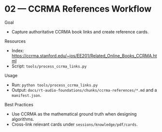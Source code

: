 # 02 — CCRMA References Workflow

Goal
- Capture authoritative CCRMA book links and create reference cards.

Resources
- Index: https://ccrma.stanford.edu/~jos/EE201/Related_Online_Books_CCRMA.html
- Script: `tools/process_ccrma_links.py`

Usage
- Run: `python tools/process_ccrma_links.py`
- Output: `docs/rt-audio-foundations/chunks/ccrma-references/*.md` and a `manifest.json`.

Best Practices
- Use CCRMA as the mathematical ground truth when designing algorithms.
- Cross-link relevant cards under `sessions/knowledge/pdf/cards`.

